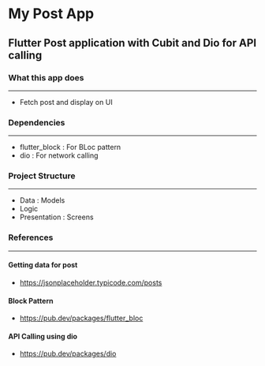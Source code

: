 # My Post App

## Flutter Post application with Cubit and Dio for API calling

### What this app does
----
 
- Fetch post and display on UI

### Dependencies
----

- flutter_block : For BLoc pattern
- dio : For network calling

### Project Structure
----

- Data : Models
- Logic
- Presentation : Screens

### References
----

#### **Getting data for post**
- https://jsonplaceholder.typicode.com/posts

#### **Block Pattern**
- https://pub.dev/packages/flutter_bloc

#### **API Calling using dio**
- https://pub.dev/packages/dio
